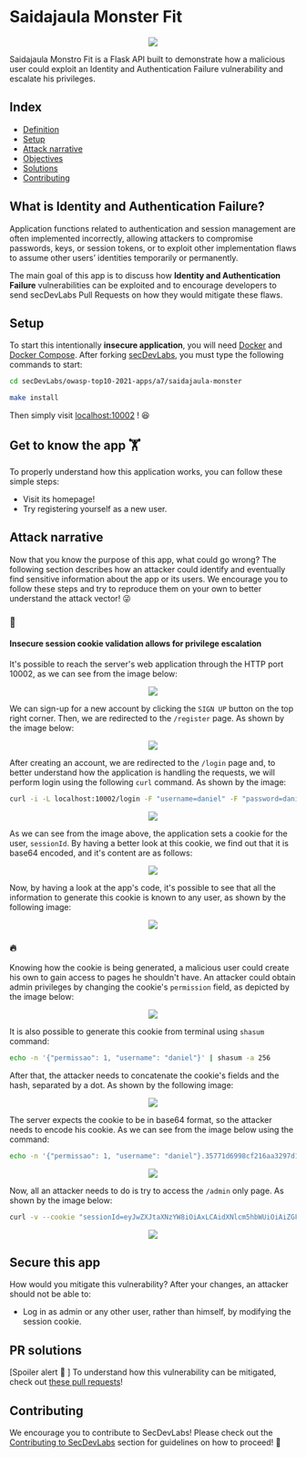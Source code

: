 # Saidajaula Monster Fit

<p align="center">
    <img src="images/img1.png"/>
</p>

Saidajaula Monstro Fit is a Flask API built to demonstrate how a malicious user could exploit an Identity and Authentication Failure vulnerability and escalate his privileges.

## Index

- [Definition](#what-is-identity-&-authentication-failure?)
- [Setup](#setup)
- [Attack narrative](#attack-narrative)
- [Objectives](#secure-this-app)
- [Solutions](#pr-solutions)
- [Contributing](#contributing)

## What is Identity and Authentication Failure?

Application functions related to authentication and session management are often implemented incorrectly, allowing attackers to compromise passwords, keys, or session tokens, or to exploit other implementation flaws to assume other users’ identities temporarily or permanently.

The main goal of this app is to discuss how **Identity and Authentication Failure** vulnerabilities can be exploited and to encourage developers to send secDevLabs Pull Requests on how they would mitigate these flaws.

## Setup

To start this intentionally **insecure application**, you will need [Docker][docker install] and [Docker Compose][docker compose install]. After forking [secDevLabs][secDevLabs], you must type the following commands to start:

```sh
cd secDevLabs/owasp-top10-2021-apps/a7/saidajaula-monster
```

```sh
make install
```

Then simply visit [localhost:10002][app] ! 😆

## Get to know the app 🏋️‍

To properly understand how this application works, you can follow these simple steps:

- Visit its homepage!
- Try registering yourself as a new user.

## Attack narrative

Now that you know the purpose of this app, what could go wrong? The following section describes how an attacker could identify and eventually find sensitive information about the app or its users. We encourage you to follow these steps and try to reproduce them on your own to better understand the attack vector! 😜

### 👀

#### Insecure session cookie validation allows for privilege escalation

It's possible to reach the server's web application through the HTTP port 10002, as we can see from the image below:

<p align="center">
    <img src="images/img1.png"/>
</p>

We can sign-up for a new account by clicking the `SIGN UP` button on the top right corner. Then, we are redirected to the `/register` page. As shown by the image below:

<p align="center">
    <img src="images/attack1.png"/>
</p>

After creating an account, we are redirected to the `/login` page and, to better understand how the application is handling the requests, we will perform login using the following `curl` command. As shown by the image:

```sh
curl -i -L localhost:10002/login -F "username=daniel" -F "password=daniel" -X POST
```

<p align="center">
    <img src="images/attack2.png"/>
</p>

As we can see from the image above, the application sets a cookie for the user, `sessionId`. By having a better look at this cookie, we find out that it is base64 encoded, and it's content are as follows:

<p align="center">
    <img src="images/attack3.png"/>
</p>

Now, by having a look at the app's code, it's possible to see that all the information to generate this cookie is known to any user, as shown by the following image:

<p align="center">
    <img src="images/attack4.png"/>
</p>

### 🔥

Knowing how the cookie is being generated, a malicious user could create his own to gain access to pages he shouldn't have. An attacker could obtain admin privileges by changing the cookie's `permission` field, as depicted by the image below:

<p align="center">
    <img src="images/attack5.png"/>
</p>

It is also possible to generate this cookie from terminal using `shasum` command:

```sh
echo -n '{"permissao": 1, "username": "daniel"}' | shasum -a 256
```

After that, the attacker needs to concatenate the cookie's fields and the hash, separated by a dot. As shown by the following image:

<p align="center">
    <img src="images/attack6.png"/>
</p>

The server expects the cookie to be in base64 format, so the attacker needs to encode his cookie. As we can see from the image below using the command:

```sh
echo -n '{"permissao": 1, "username": "daniel"}.35771d6998cf216aa3297d1fb54462e04d85443be6092a02961b52b24c2d3250' | base64
```

<p align="center">
    <img src="images/attack7.png"/>
</p>

Now, all an attacker needs to do is try to access the `/admin` only page. As shown by the image below:

```sh
curl -v --cookie "sessionId=eyJwZXJtaXNzYW8iOiAxLCAidXNlcm5hbWUiOiAiZGFuaWVsIn0uMzU3NzFkNjk5OGNmMjE2YWEzMjk3ZDFmYjU0NDYyZTA0ZDg1NDQzYmU2MDkyYTAyOTYxYjUyYjI0YzJkMzI1MA==" http://localhost:10002/admin
```

<p align="center">
    <img src="images/attack8.png"/>
</p>

## Secure this app

How would you mitigate this vulnerability? After your changes, an attacker should not be able to:

- Log in as admin or any other user, rather than himself, by modifying the session cookie.

## PR solutions

[Spoiler alert 🚨 ] To understand how this vulnerability can be mitigated, check out [these pull requests](https://github.com/globocom/secDevLabs/pulls?q=is%3Apr+label%3A%22mitigation+solution+%F0%9F%94%92%22+label%3A%22Saidajaula+Monster+Fit%22)!

## Contributing

We encourage you to contribute to SecDevLabs! Please check out the [Contributing to SecDevLabs](../../../docs/CONTRIBUTING.md) section for guidelines on how to proceed! 🎉

[docker install]: https://docs.docker.com/install/
[docker compose install]: https://docs.docker.com/compose/install/
[secDevLabs]: https://github.com/globocom/secDevLabs
[app]: http://localhost:10002
[dirb]: https://tools.kali.org/web-applications/dirb
